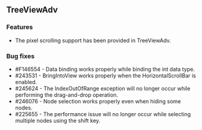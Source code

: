 ## TreeViewAdv

### Features

* The pixel scrolling support has been provided in TreeViewAdv.

### Bug fixes

* \#F146554 - Data binding works properly while binding the int data type.
* \#243531 - BringIntoView works properly when the HorizontalScrollBar is enabled.
* \#245624 - The IndexOutOfRange exception will no longer occur while performing the drag-and-drop operation.
* \#246076 - Node selection works properly even when hiding some nodes.
* \#225655 - The performance issue will no longer occur while selecting multiple nodes using the shift key.